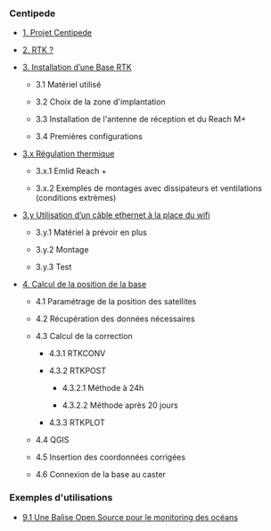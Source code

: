 ### Centipede

* [1. Projet Centipede](https://jancelin.github.io/centipede/1_projet.html)

* [2. RTK ? ](https://jancelin.github.io/centipede/2_RTK.html)

* [3. Installation d’une Base RTK](https://jancelin.github.io/centipede/3_0_montage.html)

   * 3.1 Matériel utilisé
   
   * 3.2 Choix de la zone d'implantation
   
   * 3.3 Installation de l'antenne de réception et du Reach M+
   
   * 3.4 Premières configurations
   
* [3.x Régulation thermique](https://jancelin.github.io/centipede/3_1_dissipateur.html)

  * 3.x.1 Emlid Reach +
  
  * 3.x.2 Exemples de montages avec dissipateurs et ventilations (conditions extrèmes)
    
* [3.y Utilisation d’un câble ethernet à la place du wifi](https://jancelin.github.io/centipede/3_2_ethernet.html)

  * 3.y.1 Matériel à prévoir en plus
  
  * 3.y.2 Montage
  
  * 3.y.3 Test

* [4. Calcul de la position de la base](https://jancelin.github.io/centipede/4_positionnement.html)

  * 4.1 Paramétrage de la position des satellites
  
  * 4.2 Récupération des données nécessaires
  
  * 4.3 Calcul de la correction
  
    * 4.3.1 RTKCONV
  
    * 4.3.2 RTKPOST
    
      * 4.3.2.1 Méthode à 24h
      
      * 4.3.2.2 Méthode après 20 jours
      
    * 4.3.3 RTKPLOT
    
   * 4.4 QGIS
   
   * 4.5 Insertion des coordonnées corrigées
   
   * 4.6 Connexion de la base au caster


### Exemples d'utilisations

* [9.1 Une Balise Open Source pour le monitoring des océans](https://jancelin.github.io/centipede/9_1_Balise_Reunion.html)
